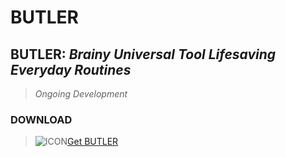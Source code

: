 # BUTLER
## **BUTLER**: *Brainy Universal Tool Lifesaving Everyday Routines*
> *Ongoing Development*

### DOWNLOAD
> ![ICON](https://raw.githubusercontent.com/black-bots/BUTLER/main/-.ico)[Get BUTLER](https://drive.google.com/file/d/1IqHjwB7ZkwOYyaTMohQDWSjHdOaTSNnd/)
